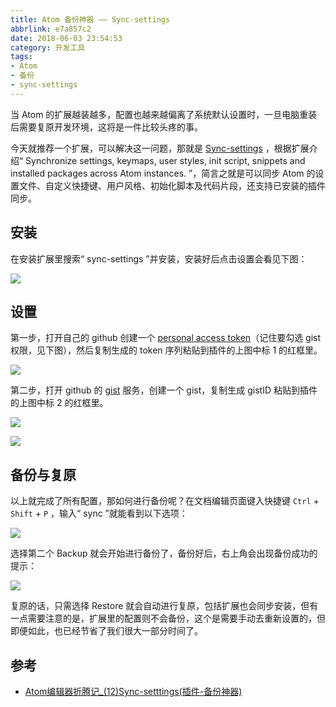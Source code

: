 ```yaml
---
title: Atom 备份神器 —— Sync-settings
abbrlink: e7a857c2
date: 2018-06-03 23:54:53
category: 开发工具
tags:
- Atom
- 备份
- sync-settings
---
```


当 Atom 的扩展越装越多，配置也越来越偏离了系统默认设置时，一旦电脑重装后需要复原开发环境，这将是一件比较头疼的事。

今天就推荐一个扩展，可以解决这一问题，那就是 [Sync-settings](https://atom.io/packages/sync-settings) ，根据扩展介绍“ Synchronize settings, keymaps, user styles, init script, snippets and installed packages across Atom instances. ”，简言之就是可以同步 Atom 的设置文件、自定义快捷键、用户风格、初始化脚本及代码片段，还支持已安装的插件同步。

<!-- more -->

## 安装

在安装扩展里搜索“ sync-settings ”并安装，安装好后点击设置会看见下图：

![](https://i.loli.net/2018/06/04/5b1415c677142.png)

## 设置

第一步，打开自己的 github 创建一个 [personal access token](https://github.com/settings/tokens/new)（记住要勾选 gist 权限，见下图），然后复制生成的 token 序列粘贴到插件的上图中标 1 的红框里。

![](https://i.loli.net/2018/06/04/5b14160d26aaa.png)

第二步，打开 github 的 [gist](https://gist.github.com/) 服务，创建一个 gist，复制生成 gistID 粘贴到插件的上图中标 2 的红框里。

![](https://i.loli.net/2018/06/04/5b141639a1061.png)

![](https://i.loli.net/2018/06/04/5b14164447dd5.png)

## 备份与复原

以上就完成了所有配置，那如何进行备份呢？在文档编辑页面键入快捷键 `Ctrl` + `Shift` + `P` ，输入“ sync ”就能看到以下选项：

![](https://i.loli.net/2018/06/04/5b1416670ffd1.png)

选择第二个 Backup 就会开始进行备份了，备份好后，右上角会出现备份成功的提示：

![](https://i.loli.net/2018/06/04/5b14168178223.png)

复原的话，只需选择 Restore 就会自动进行复原，包括扩展也会同步安装，但有一点需要注意的是，扩展里的配置则不会备份，这个是需要手动去重新设置的，但即便如此，也已经节省了我们很大一部分时间了。

## 参考

- [Atom编辑器折腾记_(12)Sync-setttings(插件-备份神器)](https://blog.csdn.net/crper/article/details/47291063)